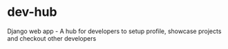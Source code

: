 # dev-hub
Django web app - A hub for developers to setup profile, showcase projects and checkout other developers

